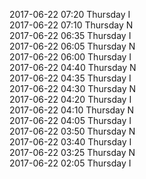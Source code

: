 2017-06-22 07:20 Thursday  I  
2017-06-22 07:10 Thursday  N  
2017-06-22 06:35 Thursday  I  
2017-06-22 06:05 Thursday  N  
2017-06-22 06:00 Thursday  I  
2017-06-22 04:40 Thursday  N  
2017-06-22 04:35 Thursday  I  
2017-06-22 04:30 Thursday  N  
2017-06-22 04:20 Thursday  I  
2017-06-22 04:10 Thursday  N  
2017-06-22 04:05 Thursday  I  
2017-06-22 03:50 Thursday  N  
2017-06-22 03:40 Thursday  I  
2017-06-22 03:25 Thursday  N  
2017-06-22 02:05 Thursday  I  

